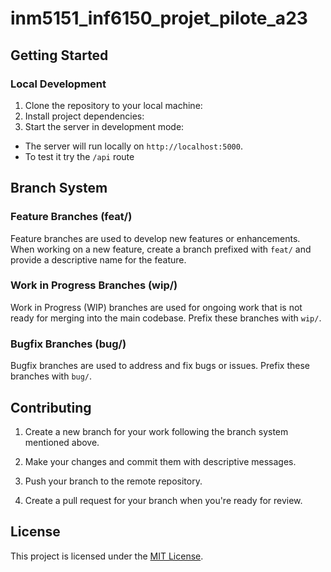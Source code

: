 # inm5151_inf6150_projet_pilote_a23

## Getting Started

### Local Development

1. Clone the repository to your local machine:
2. Install project dependencies:
3. Start the server in development mode:

* The server will run locally on `http://localhost:5000`.
* To test it try the `/api` route


## Branch System

### Feature Branches (feat/)

Feature branches are used to develop new features or enhancements. When working on a new feature, create a branch prefixed with `feat/` and provide a descriptive name for the feature.

### Work in Progress Branches (wip/)

Work in Progress (WIP) branches are used for ongoing work that is not ready for merging into the main codebase. Prefix these branches with `wip/`.

### Bugfix Branches (bug/)

Bugfix branches are used to address and fix bugs or issues. Prefix these branches with `bug/`.

## Contributing

1. Create a new branch for your work following the branch system mentioned above.

2. Make your changes and commit them with descriptive messages.

3. Push your branch to the remote repository.

4. Create a pull request for your branch when you're ready for review.

## License

This project is licensed under the [MIT License](LICENSE.md).